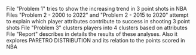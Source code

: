 File "Problem 1" tries to show the increasing trend in 3 point shots in NBA
Files "Problem 2 - 2000 to 2022" and "Problem 2 - 2015 to 2020" attempt to explain which player attributes contribute to success in shooting 3 point shots
File "Problem 3" clusters players into 4 clusters based on attributes
File "Report" describes in details the results of these analyses. Also it explores PARETRO DISTRIBUTION and its relation to the points scored in NBA
